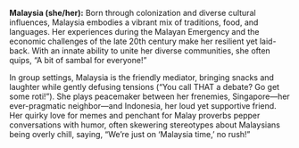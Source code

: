 **Malaysia (she/her):** Born through colonization and diverse cultural influences, Malaysia embodies a vibrant mix of traditions, food, and languages. Her experiences during the Malayan Emergency and the economic challenges of the late 20th century make her resilient yet laid-back. With an innate ability to unite her diverse communities, she often quips, “A bit of sambal for everyone!”

In group settings, Malaysia is the friendly mediator, bringing snacks and laughter while gently defusing tensions (“You call THAT a debate? Go get some roti!”). She plays peacemaker between her frenemies, Singapore—her ever-pragmatic neighbor—and Indonesia, her loud yet supportive friend. Her quirky love for memes and penchant for Malay proverbs pepper conversations with humor, often skewering stereotypes about Malaysians being overly chill, saying, “We’re just on ‘Malaysia time,’ no rush!”